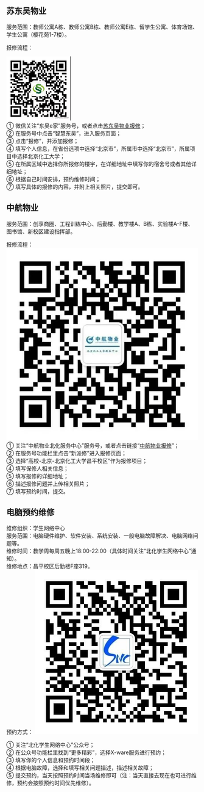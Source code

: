 ## 苏东吴物业
服务范围：教师公寓A栋、教师公寓B栋、教师公寓E栋、留学生公寓、体育场馆、学生公寓（樱花苑1-7楼）。  

报修流程：  

![苏东吴](./苏东吴物业.png)  
①	微信关注“东吴e家”服务号，或者点击[苏东吴物业报修](http://www.sdjfjt.com/WeiXin/WeiXinMaintain/WeiXinReportPage_copy?type=3&openID=oebTQwoCyYw63OOqoPYUZsWB8gBo)；  
②	在服务号中点击“智慧东吴”，进入服务页面；  
③	点击“报修”，并添加报修；  
④	填写个人信息，在省份选项中选择“北京市”，所属市中选择“北京市”，所属项目中选择北京化工大学；  
⑤	在所属区域中选择你所报修的楼宇，在详细地址中填写你的宿舍号或者其他详细地址；  
⑥	根据自己时间安排，预约维修时间；  
⑦	填写具体的报修的内容，并附上相关照片，提交即可。  

## 中航物业
服务范围：创享商圈、工程训练中心、后勤楼、教学楼A、B栋、实验楼A-F楼、图书馆、新校区建设指挥部。  

报修流程：  
![中航物业](./中航物业.jpg)
①	关注“中航物业北化服务中心”服务号，或者点击链接“[中航物业报修](http://x.pai-xiu.com:9077/project.html?openId=oo-3uwoCZ_5_NMYsOwdkd4qU4W3M&appid=wxab9d99bcdca7c076&sign=kCVakFbY5xZWl2gR0v3CtzO4XiVf2qnksCBcO4CL9nTkUoESkHMwLg0YCs8UlICzNDiGrRIZAElrFGZj3PX5VIQT/UL7EUuO99Mm9Auu8PDs1htWZYLh9HqmXgl9xezlUEXKRJGG4Q6Gh7is9o2V60spUCYP6zGxnLDoBs5aRxc=&scope=snsapi_base%20&state=2)”；  
②	在服务号功能栏里点击“新派修”进入报修页面；  
③	选择“高校-北京-北京化工大学昌平校区”作为报修项目；  
④	填写保修人相关信息；  
⑤	填写报修的详细地址；  
⑥	描述报修问题并上传相关照片；  
⑦	填写预约时间，提交。  
## 电脑预约维修
维修组织：学生网络中心  
服务范围：电脑硬件维护、软件安装、系统安装、一般电脑故障解决、电脑网络问题等。   
维修时间：教学周每周五晚上18:00-22:00（具体时间关注“北化学生网络中心”通知）。  
维修地点：昌平校区后勤楼F座319。  
预约方式： 
![学生网络中心](./学生网络中心.jpg)  
 
①	关注“北化学生网络中心”公众号；  
②	在公众号功能栏里找到“更多精彩”，选择X-ware服务进行预约；  
③	填写你的个人信息和预约时间段；  
④	根据电脑故障，选择和填写相关问题描述，描述相关故障；  
⑤	提交预约，当天按照预约时间当场维修即可（注：当天直接去现在也可进行维修，预约会按照预约时间优先维修）。

